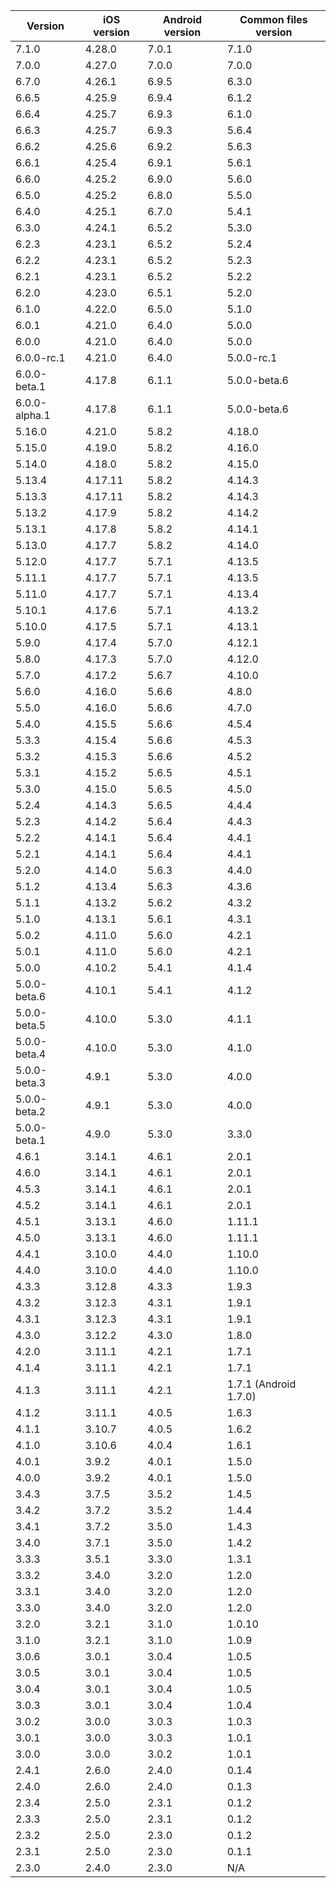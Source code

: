 | Version | iOS version | Android version | Common files version |
|---------|-------------|-----------------|----------------------|
| 7.1.0 | 4.28.0 | 7.0.1 | 7.1.0 |
| 7.0.0 | 4.27.0 | 7.0.0 | 7.0.0 |
| 6.7.0 | 4.26.1 | 6.9.5 | 6.3.0 |
| 6.6.5 | 4.25.9 | 6.9.4 | 6.1.2 |
| 6.6.4 | 4.25.7 | 6.9.3 | 6.1.0 |
| 6.6.3 | 4.25.7 | 6.9.3 | 5.6.4 |
| 6.6.2 | 4.25.6 | 6.9.2 | 5.6.3 |
| 6.6.1 | 4.25.4 | 6.9.1 | 5.6.1 |
| 6.6.0 | 4.25.2 | 6.9.0 | 5.6.0 |
| 6.5.0 | 4.25.2 | 6.8.0 | 5.5.0 |
| 6.4.0 | 4.25.1 | 6.7.0 | 5.4.1 |
| 6.3.0 | 4.24.1 | 6.5.2 | 5.3.0 |
| 6.2.3 | 4.23.1 | 6.5.2 | 5.2.4 |
| 6.2.2 | 4.23.1 | 6.5.2 | 5.2.3 |
| 6.2.1 | 4.23.1 | 6.5.2 | 5.2.2 |
| 6.2.0 | 4.23.0 | 6.5.1 | 5.2.0 |
| 6.1.0 | 4.22.0 | 6.5.0 | 5.1.0 |
| 6.0.1 | 4.21.0 | 6.4.0 | 5.0.0 |
| 6.0.0 | 4.21.0 | 6.4.0 | 5.0.0 |
| 6.0.0-rc.1 | 4.21.0 | 6.4.0 | 5.0.0-rc.1 |
| 6.0.0-beta.1 | 4.17.8 | 6.1.1 | 5.0.0-beta.6 |
| 6.0.0-alpha.1 | 4.17.8 | 6.1.1 | 5.0.0-beta.6 |
| 5.16.0 | 4.21.0 | 5.8.2 | 4.18.0 |
| 5.15.0 | 4.19.0 | 5.8.2 | 4.16.0 |
| 5.14.0 | 4.18.0 | 5.8.2 | 4.15.0 |
| 5.13.4 | 4.17.11 | 5.8.2 | 4.14.3 |
| 5.13.3 | 4.17.11 | 5.8.2 | 4.14.3 |
| 5.13.2 | 4.17.9 | 5.8.2 | 4.14.2 |
| 5.13.1 | 4.17.8 | 5.8.2 | 4.14.1 |
| 5.13.0 | 4.17.7 | 5.8.2 | 4.14.0 |
| 5.12.0 | 4.17.7 | 5.7.1 | 4.13.5 |
| 5.11.1 | 4.17.7 | 5.7.1 | 4.13.5 |
| 5.11.0 | 4.17.7 | 5.7.1 | 4.13.4 |
| 5.10.1 | 4.17.6 | 5.7.1 | 4.13.2 |
| 5.10.0 | 4.17.5 | 5.7.1 | 4.13.1 |
| 5.9.0 | 4.17.4 | 5.7.0 | 4.12.1 |
| 5.8.0 | 4.17.3 | 5.7.0 | 4.12.0 |
| 5.7.0 | 4.17.2 | 5.6.7 | 4.10.0 |
| 5.6.0 | 4.16.0 | 5.6.6 | 4.8.0 |
| 5.5.0 | 4.16.0 | 5.6.6 | 4.7.0 |
| 5.4.0 | 4.15.5 | 5.6.6 | 4.5.4 |
| 5.3.3 | 4.15.4 | 5.6.6 | 4.5.3 |
| 5.3.2 | 4.15.3 | 5.6.6 | 4.5.2 |
| 5.3.1 | 4.15.2 | 5.6.5 | 4.5.1 |
| 5.3.0 | 4.15.0 | 5.6.5 | 4.5.0 |
| 5.2.4 | 4.14.3 | 5.6.5 | 4.4.4 |
| 5.2.3 | 4.14.2 | 5.6.4 | 4.4.3 |
| 5.2.2 | 4.14.1 | 5.6.4 | 4.4.1 |
| 5.2.1 | 4.14.1 | 5.6.4 | 4.4.1 |
| 5.2.0 | 4.14.0 | 5.6.3 | 4.4.0 |
| 5.1.2 | 4.13.4 | 5.6.3 | 4.3.6 |
| 5.1.1 | 4.13.2 | 5.6.2 | 4.3.2 |
| 5.1.0 | 4.13.1 | 5.6.1 | 4.3.1 |
| 5.0.2 | 4.11.0 | 5.6.0 | 4.2.1 |
| 5.0.1 | 4.11.0 | 5.6.0 | 4.2.1 |
| 5.0.0 | 4.10.2 | 5.4.1 | 4.1.4 |
| 5.0.0-beta.6 | 4.10.1 | 5.4.1 | 4.1.2 |
| 5.0.0-beta.5  | 4.10.0 | 5.3.0           | 4.1.1                |
| 5.0.0-beta.4  | 4.10.0 | 5.3.0           | 4.1.0                |
| 5.0.0-beta.3  | 4.9.1 | 5.3.0           | 4.0.0                |
| 5.0.0-beta.2  | 4.9.1 | 5.3.0           | 4.0.0                |
| 5.0.0-beta.1  | 4.9.0 | 5.3.0           | 3.3.0                |
| 4.6.1   | 3.14.1      | 4.6.1           | 2.0.1                |
| 4.6.0   | 3.14.1      | 4.6.1           | 2.0.1                |
| 4.5.3   | 3.14.1      | 4.6.1           | 2.0.1                |
| 4.5.2   | 3.14.1      | 4.6.1           | 2.0.1                |
| 4.5.1   | 3.13.1      | 4.6.0           | 1.11.1               |
| 4.5.0   | 3.13.1      | 4.6.0           | 1.11.1               |
| 4.4.1   | 3.10.0      | 4.4.0           | 1.10.0               |
| 4.4.0   | 3.10.0      | 4.4.0           | 1.10.0               |
| 4.3.3   | 3.12.8      | 4.3.3           | 1.9.3                |
| 4.3.2   | 3.12.3      | 4.3.1           | 1.9.1                |
| 4.3.1   | 3.12.3      | 4.3.1           | 1.9.1                |
| 4.3.0   | 3.12.2      | 4.3.0           | 1.8.0                |
| 4.2.0   | 3.11.1      | 4.2.1           | 1.7.1                |
| 4.1.4   | 3.11.1      | 4.2.1           | 1.7.1                |
| 4.1.3   | 3.11.1      | 4.2.1           | 1.7.1 (Android 1.7.0)|
| 4.1.2   | 3.11.1      | 4.0.5           | 1.6.3                |
| 4.1.1   | 3.10.7      | 4.0.5           | 1.6.2                |
| 4.1.0   | 3.10.6      | 4.0.4           | 1.6.1                |
| 4.0.1   | 3.9.2       | 4.0.1           | 1.5.0                |
| 4.0.0   | 3.9.2       | 4.0.1           | 1.5.0                |
| 3.4.3   | 3.7.5       | 3.5.2           | 1.4.5                |
| 3.4.2   | 3.7.2       | 3.5.2           | 1.4.4                |
| 3.4.1   | 3.7.2       | 3.5.0           | 1.4.3                |
| 3.4.0   | 3.7.1       | 3.5.0           | 1.4.2                |
| 3.3.3   | 3.5.1       | 3.3.0           | 1.3.1                |
| 3.3.2   | 3.4.0       | 3.2.0           | 1.2.0                |
| 3.3.1   | 3.4.0       | 3.2.0           | 1.2.0                |
| 3.3.0   | 3.4.0       | 3.2.0           | 1.2.0                |
| 3.2.0   | 3.2.1       | 3.1.0           | 1.0.10               |
| 3.1.0   | 3.2.1       | 3.1.0           | 1.0.9                |
| 3.0.6   | 3.0.1       | 3.0.4           | 1.0.5                |
| 3.0.5   | 3.0.1       | 3.0.4           | 1.0.5                |
| 3.0.4   | 3.0.1       | 3.0.4           | 1.0.5                |
| 3.0.3   | 3.0.1       | 3.0.4           | 1.0.4                |
| 3.0.2   | 3.0.0       | 3.0.3           | 1.0.3                |
| 3.0.1   | 3.0.0       | 3.0.3           | 1.0.1                |
| 3.0.0   | 3.0.0       | 3.0.2           | 1.0.1                |
| 2.4.1   | 2.6.0       | 2.4.0           | 0.1.4                |
| 2.4.0   | 2.6.0       | 2.4.0           | 0.1.3                |
| 2.3.4   | 2.5.0       | 2.3.1           | 0.1.2                |
| 2.3.3   | 2.5.0       | 2.3.1           | 0.1.2                |
| 2.3.2   | 2.5.0       | 2.3.0           | 0.1.2                |
| 2.3.1   | 2.5.0       | 2.3.0           | 0.1.1                |
| 2.3.0   | 2.4.0       | 2.3.0           | N/A                  |
